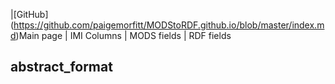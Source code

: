

|[GitHub] (https://github.com/paigemorfitt/MODStoRDF.github.io/blob/master/index.md)Main page | IMI Columns | MODS fields | RDF fields 
## abstract_format